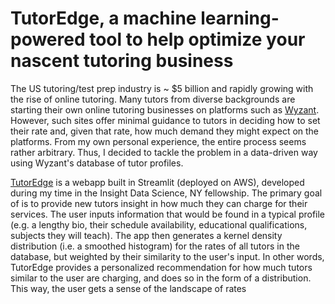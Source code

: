 # TutorEdge, a machine learning-powered tool to help optimize your nascent tutoring business

The US tutoring/test prep industry is ~ $5 billion and rapidly growing with the rise of online tutoring. Many tutors from diverse backgrounds are starting their own online tutoring businesses on platforms such as [Wyzant](https://www.wyzant.com/). However, such sites offer minimal guidance to tutors in deciding how to set their rate and, given that rate, how much demand they might expect on the platforms. From my own personal experience, the entire process seems rather arbitrary. Thus, I decided to tackle the problem in a data-driven way using Wyzant's database of tutor profiles. 

[TutorEdge](http://100.25.190.187:8501/) is a webapp built in Streamlit (deployed on AWS), developed during my time in the Insight Data Science, NY fellowship. The primary goal of  is to provide new tutors insight in how much they can charge for their services. The user inputs information that would be found in a typical profile (e.g. a lengthy bio, their schedule availability, educational qualifications, subjects they will teach). The app then generates a kernel density distribution (i.e. a smoothed histogram) for the rates of all tutors in the database, but weighted by their similarity to the user's input. In other words, TutorEdge provides a personalized recommendation for how much tutors similar to the user are charging, and does so in the form of a distribution. This way, the user gets a sense of the landscape of rates 
